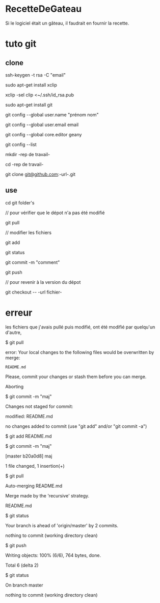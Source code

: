 RecetteDeGateau
===============
Si le logiciel était un gâteau, il faudrait en fournir la recette.

tuto git
========
clone
-------
ssh-keygen -t rsa -C "email"

sudo apt-get install xclip

xclip -sel clip <~/.ssh/id_rsa.pub

sudo apt-get install git

git config --global user.name "prénom nom"

git config --global user.email email

git config --global core.editor geany

git config --list

mkdir -rep de travail-

cd -rep de travail-

git clone git@github.com:-url-.git

use
---
cd git folder's

// pour vérifier que le dépot n'a pas été modifié

git pull

// modifier les fichiers

git add <fichier ou dossier>

git status

git commit -m "comment"

git push

// pour revenir à la version du dépot

git checkout -- -url fichier-


erreur
======
les fichiers que j'avais pullé puis modifié, ont été modifié par quelqu'un d'autre,

$ git pull

error: Your local changes to the following files would be overwritten by merge:

	README.md
	
Please, commit your changes or stash them before you can merge.

Aborting


$ git commit -m "maj"

Changes not staged for commit:

modified:   README.md

no changes added to commit (use "git add" and/or "git commit -a")


$ git add README.md


$ git commit -m "maj"

[master b20a0d8] maj

 1 file changed, 1 insertion(+)
 
 
$ git pull

Auto-merging README.md

Merge made by the 'recursive' strategy.

 README.md


$ git status

Your branch is ahead of 'origin/master' by 2 commits.

nothing to commit (working directory clean)


$ git push

Writing objects: 100% (6/6), 764 bytes, done.

Total 6 (delta 2)


$ git status

On branch master

nothing to commit (working directory clean)
